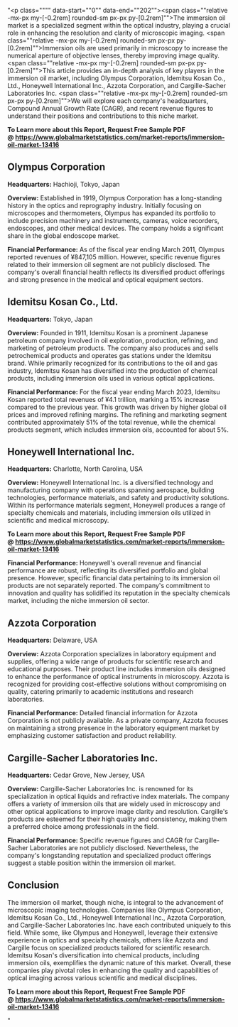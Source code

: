 "<p class="""" data-start=""0"" data-end=""202""><span class=""relative -mx-px my-[-0.2rem] rounded-sm px-px py-[0.2rem]"">The immersion oil market is a specialized segment within the optical industry, playing a crucial role in enhancing the resolution and clarity of microscopic imaging.</span> <span class=""relative -mx-px my-[-0.2rem] rounded-sm px-px py-[0.2rem]"">Immersion oils are used primarily in microscopy to increase the numerical aperture of objective lenses, thereby improving image quality.</span> <span class=""relative -mx-px my-[-0.2rem] rounded-sm px-px py-[0.2rem]"">This article provides an in-depth analysis of key players in the immersion oil market, including Olympus Corporation, Idemitsu Kosan Co., Ltd., Honeywell International Inc., Azzota Corporation, and Cargille-Sacher Laboratories Inc.</span> <span class=""relative -mx-px my-[-0.2rem] rounded-sm px-px py-[0.2rem]"">We will explore each company's headquarters, Compound Annual Growth Rate (CAGR), and recent revenue figures to understand their positions and contributions to this niche market.</span></p>
<p class="""" data-start=""0"" data-end=""202""><strong>To Learn more about this Report, Request Free Sample PDF @&nbsp;<a href=""https://www.globalmarketstatistics.com/market-reports/immersion-oil-market-13416"">https://www.globalmarketstatistics.com/market-reports/immersion-oil-market-13416</a></strong></p>
<h2 class="""" data-start=""204"" data-end=""226"">Olympus Corporation</h2>
<p class="""" data-start=""228"" data-end=""327""><strong data-start=""228"" data-end=""245"">Headquarters:</strong> <span class=""relative -mx-px my-[-0.2rem] rounded-sm px-px py-[0.2rem]"">Hachioji, Tokyo, Japan</span></p>
<p class="""" data-start=""329"" data-end=""542""><strong data-start=""329"" data-end=""342"">Overview:</strong> <span class=""relative -mx-px my-[-0.2rem] rounded-sm px-px py-[0.2rem]"">Established in 1919, Olympus Corporation has a long-standing history in the optics and reprography industry.</span> <span class=""relative -mx-px my-[-0.2rem] rounded-sm px-px py-[0.2rem]"">Initially focusing on microscopes and thermometers, Olympus has expanded its portfolio to include precision machinery and instruments, cameras, voice recorders, endoscopes, and other medical devices.</span> <span class=""relative -mx-px my-[-0.2rem] rounded-sm px-px py-[0.2rem]"">The company holds a significant share in the global endoscope market.</span></p>
<p class="""" data-start=""544"" data-end=""776""><strong data-start=""544"" data-end=""570"">Financial Performance:</strong> <span class=""relative -mx-px my-[-0.2rem] rounded-sm px-px py-[0.2rem]"">As of the fiscal year ending March 2011, Olympus reported revenues of &yen;847,105 million.</span> <span class=""relative -mx-px my-[-0.2rem] rounded-sm px-px py-[0.2rem]"">However, specific revenue figures related to their immersion oil segment are not publicly disclosed.</span> <span class=""relative -mx-px my-[-0.2rem] rounded-sm px-px py-[0.2rem]"">The company's overall financial health reflects its diversified product offerings and strong presence in the medical and optical equipment sectors.</span> </p>
<h2 class="""" data-start=""778"" data-end=""805"">Idemitsu Kosan Co., Ltd.</h2>
<p class="""" data-start=""807"" data-end=""910""><strong data-start=""807"" data-end=""824"">Headquarters:</strong> <span class=""relative -mx-px my-[-0.2rem] rounded-sm px-px py-[0.2rem]"">Tokyo, Japan</span></p>
<p class="""" data-start=""912"" data-end=""1131""><strong data-start=""912"" data-end=""925"">Overview:</strong> <span class=""relative -mx-px my-[-0.2rem] rounded-sm px-px py-[0.2rem]"">Founded in 1911, Idemitsu Kosan is a prominent Japanese petroleum company involved in oil exploration, production, refining, and marketing of petroleum products.</span> <span class=""relative -mx-px my-[-0.2rem] rounded-sm px-px py-[0.2rem]"">The company also produces and sells petrochemical products and operates gas stations under the Idemitsu brand.</span> <span class=""relative -mx-px my-[-0.2rem] rounded-sm px-px py-[0.2rem]"">While primarily recognized for its contributions to the oil and gas industry, Idemitsu Kosan has diversified into the production of chemical products, including immersion oils used in various optical applications.</span></p>
<p class="""" data-start=""1133"" data-end=""1365""><strong data-start=""1133"" data-end=""1159"">Financial Performance:</strong> <span class=""relative -mx-px my-[-0.2rem] rounded-sm px-px py-[0.2rem]"">For the fiscal year ending March 2023, Idemitsu Kosan reported total revenues of &yen;4.1 trillion, marking a 15% increase compared to the previous year.</span> <span class=""relative -mx-px my-[-0.2rem] rounded-sm px-px py-[0.2rem]"">This growth was driven by higher global oil prices and improved refining margins.</span> <span class=""relative -mx-px my-[-0.2rem] rounded-sm px-px py-[0.2rem]"">The refining and marketing segment contributed approximately 51% of the total revenue, while the chemical products segment, which includes immersion oils, accounted for about 5%.</span></p>
<h2 class="""" data-start=""1367"" data-end=""1398"">Honeywell International Inc.</h2>
<p class="""" data-start=""1400"" data-end=""1503""><strong data-start=""1400"" data-end=""1417"">Headquarters:</strong> <span class=""relative -mx-px my-[-0.2rem] rounded-sm px-px py-[0.2rem]"">Charlotte, North Carolina, USA</span></p>
<p class="""" data-start=""1505"" data-end=""1644""><strong data-start=""1505"" data-end=""1518"">Overview:</strong> <span class=""relative -mx-px my-[-0.2rem] rounded-sm px-px py-[0.2rem]"">Honeywell International Inc. is a diversified technology and manufacturing company with operations spanning aerospace, building technologies, performance materials, and safety and productivity solutions.</span> <span class=""relative -mx-px my-[-0.2rem] rounded-sm px-px py-[0.2rem]"">Within its performance materials segment, Honeywell produces a range of specialty chemicals and materials, including immersion oils utilized in scientific and medical microscopy.</span></p>
<p class="""" data-start=""1505"" data-end=""1644""><strong>To Learn more about this Report, Request Free Sample PDF @&nbsp;<a href=""https://www.globalmarketstatistics.com/market-reports/immersion-oil-market-13416"">https://www.globalmarketstatistics.com/market-reports/immersion-oil-market-13416</a></strong></p>
<p class="""" data-start=""1646"" data-end=""1838""><strong data-start=""1646"" data-end=""1672"">Financial Performance:</strong> <span class=""relative -mx-px my-[-0.2rem] rounded-sm px-px py-[0.2rem]"">Honeywell's overall revenue and financial performance are robust, reflecting its diversified portfolio and global presence.</span> <span class=""relative -mx-px my-[-0.2rem] rounded-sm px-px py-[0.2rem]"">However, specific financial data pertaining to its immersion oil products are not separately reported.</span> <span class=""relative -mx-px my-[-0.2rem] rounded-sm px-px py-[0.2rem]"">The company's commitment to innovation and quality has solidified its reputation in the specialty chemicals market, including the niche immersion oil sector.</span></p>
<h2 class="""" data-start=""1840"" data-end=""1861"">Azzota Corporation</h2>
<p class="""" data-start=""1863"" data-end=""1966""><strong data-start=""1863"" data-end=""1880"">Headquarters:</strong> <span class=""relative -mx-px my-[-0.2rem] rounded-sm px-px py-[0.2rem]"">Delaware, USA</span></p>
<p class="""" data-start=""1968"" data-end=""2147""><strong data-start=""1968"" data-end=""1981"">Overview:</strong> <span class=""relative -mx-px my-[-0.2rem] rounded-sm px-px py-[0.2rem]"">Azzota Corporation specializes in laboratory equipment and supplies, offering a wide range of products for scientific research and educational purposes.</span> <span class=""relative -mx-px my-[-0.2rem] rounded-sm px-px py-[0.2rem]"">Their product line includes immersion oils designed to enhance the performance of optical instruments in microscopy.</span> <span class=""relative -mx-px my-[-0.2rem] rounded-sm px-px py-[0.2rem]"">Azzota is recognized for providing cost-effective solutions without compromising on quality, catering primarily to academic institutions and research laboratories.</span></p>
<p class="""" data-start=""2149"" data-end=""2301""><strong data-start=""2149"" data-end=""2175"">Financial Performance:</strong> <span class=""relative -mx-px my-[-0.2rem] rounded-sm px-px py-[0.2rem]"">Detailed financial information for Azzota Corporation is not publicly available.</span> <span class=""relative -mx-px my-[-0.2rem] rounded-sm px-px py-[0.2rem]"">As a private company, Azzota focuses on maintaining a strong presence in the laboratory equipment market by emphasizing customer satisfaction and product reliability.</span></p>
<h2 class="""" data-start=""2303"" data-end=""2339"">Cargille-Sacher Laboratories Inc.</h2>
<p class="""" data-start=""2341"" data-end=""2444""><strong data-start=""2341"" data-end=""2358"">Headquarters:</strong> <span class=""relative -mx-px my-[-0.2rem] rounded-sm px-px py-[0.2rem]"">Cedar Grove, New Jersey, USA</span></p>
<p class="""" data-start=""2446"" data-end=""2625""><strong data-start=""2446"" data-end=""2459"">Overview:</strong> <span class=""relative -mx-px my-[-0.2rem] rounded-sm px-px py-[0.2rem]"">Cargille-Sacher Laboratories Inc. is renowned for its specialization in optical liquids and refractive index materials.</span> <span class=""relative -mx-px my-[-0.2rem] rounded-sm px-px py-[0.2rem]"">The company offers a variety of immersion oils that are widely used in microscopy and other optical applications to improve image clarity and resolution.</span> <span class=""relative -mx-px my-[-0.2rem] rounded-sm px-px py-[0.2rem]"">Cargille's products are esteemed for their high quality and consistency, making them a preferred choice among professionals in the field.</span></p>
<p class="""" data-start=""2627"" data-end=""2779""><strong data-start=""2627"" data-end=""2653"">Financial Performance:</strong> <span class=""relative -mx-px my-[-0.2rem] rounded-sm px-px py-[0.2rem]"">Specific revenue figures and CAGR for Cargille-Sacher Laboratories are not publicly disclosed.</span> <span class=""relative -mx-px my-[-0.2rem] rounded-sm px-px py-[0.2rem]"">Nevertheless, the company's longstanding reputation and specialized product offerings suggest a stable position within the immersion oil market.</span></p>
<h2 class="""" data-start=""2781"" data-end=""2794"">Conclusion</h2>
<p class="""" data-start=""2796"" data-end=""3041""><span class=""relative -mx-px my-[-0.2rem] rounded-sm px-px py-[0.2rem]"">The immersion oil market, though niche, is integral to the advancement of microscopic imaging technologies.</span> <span class=""relative -mx-px my-[-0.2rem] rounded-sm px-px py-[0.2rem]"">Companies like Olympus Corporation, Idemitsu Kosan Co., Ltd., Honeywell International Inc., Azzota Corporation, and Cargille-Sacher Laboratories Inc. have each contributed uniquely to this field.</span> <span class=""relative -mx-px my-[-0.2rem] rounded-sm px-px py-[0.2rem]"">While some, like Olympus and Honeywell, leverage their extensive experience in optics and specialty chemicals, others like Azzota and Cargille focus on specialized products tailored for scientific research.</span> <span class=""relative -mx-px my-[-0.2rem] rounded-sm px-px py-[0.2rem]"">Idemitsu Kosan's diversification into chemical products, including immersion oils, exemplifies the dynamic nature of this market.</span> <span class=""relative -mx-px my-[-0.2rem] rounded-sm px-px py-[0.2rem]"">Overall, these companies play pivotal roles in enhancing the quality and capabilities of optical imaging across various scientific and medical disciplines.</span></p>
<p class="""" data-start=""2796"" data-end=""3041""><span class=""relative -mx-px my-[-0.2rem] rounded-sm px-px py-[0.2rem]""><strong>To Learn more about this Report, Request Free Sample PDF @&nbsp;<a href=""https://www.globalmarketstatistics.com/market-reports/immersion-oil-market-13416"">https://www.globalmarketstatistics.com/market-reports/immersion-oil-market-13416</a></strong></span></p>"
